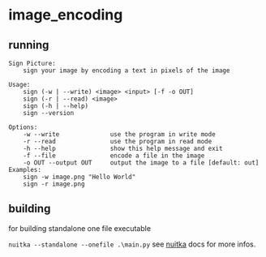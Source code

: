 # image_encoding

## running
```
Sign Picture:
    sign your image by encoding a text in pixels of the image

Usage:
    sign (-w | --write) <image> <input> [-f -o OUT]
    sign (-r | --read) <image>
    sign (-h | --help)
    sign --version

Options:
    -w --write              use the program in write mode
    -r --read               use the program in read mode
    -h --help               show this help message and exit
    -f --file               encode a file in the image
    -o OUT --output OUT     output the image to a file [default: out]
Examples:
    sign -w image.png "Hello World"
    sign -r image.png
```

## building
for building standalone one file executable

`nuitka --standalone --onefile .\main.py`
see [nuitka](https://nuitka.net/docs/latest/UserGuide/GUI.html#standalone-mode) docs for more infos.